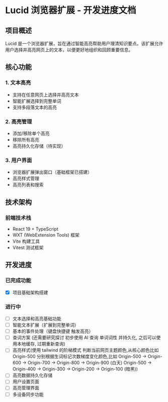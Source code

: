 # Lucid 浏览器扩展 - 开发进度文档

## 项目概述
Lucid 是一个浏览器扩展，旨在通过智能高亮帮助用户理清知识要点。该扩展允许用户选择并高亮网页上的文本，以便更好地组织和回顾重要信息。

## 核心功能

### 1. 文本高亮
- 支持在任意网页上选择并高亮文本
- 智能扩展选择到完整单词
- 支持多段落文本的高亮

### 2. 高亮管理
- 添加/移除单个高亮
- 移除所有高亮
- 高亮持久化存储（待实现）

### 3. 用户界面
- 浏览器扩展弹出窗口（基础框架已搭建）
- 高亮样式管理
- 高亮列表和搜索

## 技术架构

### 前端技术栈
- React 19 + TypeScript
- WXT (WebExtension Tools) 框架
- Vite 构建工具
- Vitest 测试框架


## 开发进度

### 已完成功能
- [x] 项目基础架构搭建


### 进行中
- [ ] 文本选择和高亮基础功能
- [ ] 智能文本扩展（扩展到完整单词）
- [ ] 基本的事件处理（键盘快捷键 触发高亮）
- [ ] 查词方案 (还需要研究探讨 初步使用 AI 查询 单词词性 并持久化, 之后可以使用本地缓存, 过期重新查询)
- [ ] 高亮样式(使用 tailwind 的阶梯模式 判断当前网页主题颜色,从核心颜色比如 Origin-500 分别根据生词标记次数梯度变化颜色,比如 Origin-500 -> Origin-600 -> Origin-700 -> Origin-800 -> Origin-900 (白天) Origin-500 -> Origin-400 -> Origin-300 -> Origin-200 -> Origin-100 (暗黑))
- [ ] 高亮数据持久化存储
- [ ] 用户设置页面
- [ ] 高亮管理界面
- [ ] 多设备同步功能

